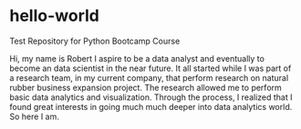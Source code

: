 # hello-world
Test Repository for Python Bootcamp Course

Hi, my name is Robert
I aspire to be a data analyst and eventually to become an data scientist in the near future. 
It all started while I was part of a research team, in my current company, that perform research on natural rubber business expansion project. The research allowed me to perform basic data analytics and visualization. Through the process, I realized that I found great interests in going much much deeper into data analytics world. So here I am.
